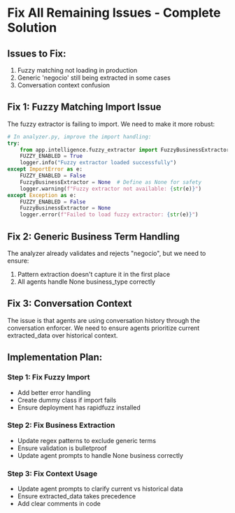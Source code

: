 # Fix All Remaining Issues - Complete Solution

## Issues to Fix:
1. Fuzzy matching not loading in production
2. Generic 'negocio' still being extracted in some cases
3. Conversation context confusion

## Fix 1: Fuzzy Matching Import Issue

The fuzzy extractor is failing to import. We need to make it more robust:

```python
# In analyzer.py, improve the import handling:
try:
    from app.intelligence.fuzzy_extractor import FuzzyBusinessExtractor
    FUZZY_ENABLED = True
    logger.info("Fuzzy extractor loaded successfully")
except ImportError as e:
    FUZZY_ENABLED = False
    FuzzyBusinessExtractor = None  # Define as None for safety
    logger.warning(f"Fuzzy extractor not available: {str(e)}")
except Exception as e:
    FUZZY_ENABLED = False
    FuzzyBusinessExtractor = None
    logger.error(f"Failed to load fuzzy extractor: {str(e)}")
```

## Fix 2: Generic Business Term Handling

The analyzer already validates and rejects "negocio", but we need to ensure:
1. Pattern extraction doesn't capture it in the first place
2. All agents handle None business_type correctly

## Fix 3: Conversation Context

The issue is that agents are using conversation history through the conversation enforcer. We need to ensure agents prioritize current extracted_data over historical context.

## Implementation Plan:

### Step 1: Fix Fuzzy Import
- Add better error handling
- Create dummy class if import fails
- Ensure deployment has rapidfuzz installed

### Step 2: Fix Business Extraction
- Update regex patterns to exclude generic terms
- Ensure validation is bulletproof
- Update agent prompts to handle None business correctly

### Step 3: Fix Context Usage
- Update agent prompts to clarify current vs historical data
- Ensure extracted_data takes precedence
- Add clear comments in code